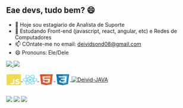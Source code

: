 ## Eae devs, tudo bem? 😄

- 🔭 Hoje sou estagiario de Analista de Suporte
- 🌱 Estudando Front-end (javascript, react, angular, etc) e Redes de Computadores
- 📫 COntate-me no email: deividsond08@gmail.com
- 😄 Pronouns: Ele/Dele

<div>
  <a href="https://github.com/DeividMesquita">
    <img height="180em" src="https://github-readme-stats.vercel.app/api?username=DeividMesquita&show_icons=true&theme=dracula&include_all_commits=true&count_private=true"/>
    <img height="180em" src="https://github-readme-stats.vercel.app/api/top-langs/?username=DeividMesquita&layout=compact&langs_count+16&theme=dracula"/>
</div>


<div style="display: inline_block"><br>
  <img align="center" alt="Deivid-Js" height="30" width="40" src="https://raw.githubusercontent.com/devicons/devicon/master/icons/javascript/javascript-plain.svg">
  <img align="center" alt="Deivid-React" height="30" width="40" src="https://raw.githubusercontent.com/devicons/devicon/master/icons/react/react-original.svg">
  <img align="center" alt="Deivid-HTML" height="30" width="40" src="https://raw.githubusercontent.com/devicons/devicon/master/icons/html5/html5-original.svg">
  <img align="center" alt="Deivid-CSS" height="30" width="40" src="https://raw.githubusercontent.com/devicons/devicon/master/icons/css3/css3-original.svg">
  <img align="center" alt="Deivid-JAVA" height="30" width="40" src="https://cdn.jsdelivr.net/gh/devicons/devicon@latest/icons/java/java-original.svg">
</div>

##


<div> 
  <a href="https://instagram.com/deividmesquita47" target="_blank"><img src="https://img.shields.io/badge/-Instagram-%23E4405F?style=for-the-badge&logo=instagram&logoColor=white" target="_blank"></a>
  <a href = "mailto:deividsond08@gmail.com"><img src="https://img.shields.io/badge/-Gmail-%23333?style=for-the-badge&logo=gmail&logoColor=white" target="_blank"></a>
  <a href="https://www.linkedin.com/in/deividson-mesquita-0b049323b/" target="_blank"><img src="https://img.shields.io/badge/-LinkedIn-%230077B5?style=for-the-badge&logo=linkedin&logoColor=white" target="_blank"></a> 
  
</div>
